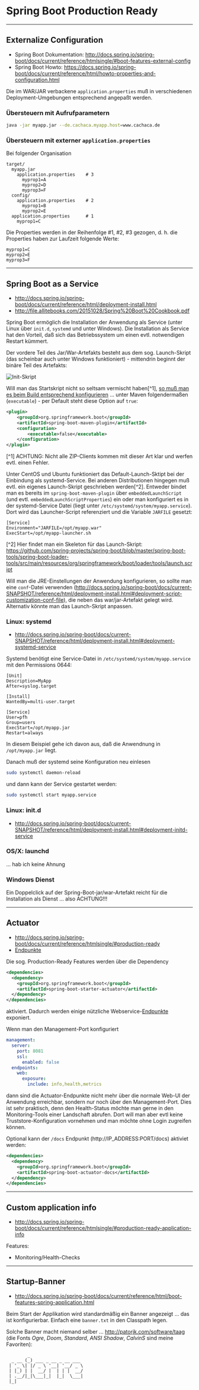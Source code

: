 # Spring Boot Production Ready

---

## Externalize Configuration

* Spring Boot Dokumentation: http://docs.spring.io/spring-boot/docs/current/reference/htmlsingle/#boot-features-external-config
* Spring Boot Howto: https://docs.spring.io/spring-boot/docs/current/reference/html/howto-properties-and-configuration.html

Die im WAR/JAR verbackene ``application.properties`` muß in verschiedenen Deployment-Umgebungen entsprechend angepaßt werden.

### Übersteuern mit Aufrufparametern

```bash
java -jar myapp.jar --de.cachaca.myapp.host=www.cachaca.de
```

### Übersteuern mit externer ``application.properties``

Bei folgender Organisation

```
target/
  myapp.jar
    application.properties    # 3
      myprop1=A
      myprop2=D
      myprop3=F
  config/
    application.properties    # 2
      myprop1=B
      myprop2=E
  application.properties      # 1
    myprop1=C
```

Die Properties werden in der Reihenfolge #1, #2, #3 gezogen, d. h. die Properties haben zur Laufzeit folgende Werte:

```properties
myprop1=C
myprop2=E
myprop3=F
```

---

## Spring Boot as a Service

* http://docs.spring.io/spring-boot/docs/current/reference/html/deployment-install.html
* http://file.allitebooks.com/20151028/Spring%20Boot%20Cookbook.pdf

Spring Boot ermöglich die Installation der Anwendung als Service (unter Linux über ``init.d``, ``systemd`` und unter Windows). Die Installation als Service hat den Vorteil, daß sich das Betriebssystem um einen evtl. notwendigen Restart kümmert. 

Der vordere Teil des Jar/War-Artefakts besteht aus dem sog. Launch-Skript (das scheinbar auch unter Windows funktioniert) - mittendrin beginnt der binäre Teil des Artefakts:

![Init-Skript](images/springBootWar.jpg)

Will man das Startskript nicht so seltsam vermischt haben[^1], [so muß man es beim Build entsprechend konfigurieren](http://docs.spring.io/spring-boot/docs/current/reference/html/deployment-install.html) ... unter Maven folgendermaßen (``executable``) - per Default steht diese Option auf ``true``:

```xml
<plugin>
    <groupId>org.springframework.boot</groupId>
    <artifactId>spring-boot-maven-plugin</artifactId>
    <configuration>
        <executable>false</executable>
    </configuration>
</plugin>
```

[^1] ACHTUNG: Nicht alle ZIP-Clients kommen mit dieser Art klar und werfen evtl. einen Fehler. 

Unter CentOS und Ubuntu funktioniert das Default-Launch-Sktipt bei der Einbindung als systemd-Service. Bei anderen Distributionen hingegen muß evtl. ein eigenes Launch-Skript geschrieben werden[^2]. Entweder bindet man es bereits im ``spring-boot-maven-plugin`` über ``embeddedLaunchScript`` (und evtl. ``embeddedLaunchScriptProperties``) ein oder man konfiguriert es in der systemd-Service Datei (liegt unter ``/etc/systemd/system/myapp.service``). Dort wird das Launcher-Script referenziert und die Variable ``JARFILE`` gesetzt:

```properties
[Service]
Environment="JARFILE=/opt/myapp.war"
ExecStart=/opt/myapp-launcher.sh
```

[^2] Hier findet man ein Skeleton für das Launch-Skript: https://github.com/spring-projects/spring-boot/blob/master/spring-boot-tools/spring-boot-loader-tools/src/main/resources/org/springframework/boot/loader/tools/launch.script

Will man die JRE-Einstellungen der Anwendung konfigurieren, so sollte man eine ``conf``-Datei verwenden (http://docs.spring.io/spring-boot/docs/current-SNAPSHOT/reference/html/deployment-install.html#deployment-script-customization-conf-file), die neben das war/jar-Artefakt gelegt wird. Alternativ könnte man das Launch-Skript anpassen.

### Linux: systemd

* http://docs.spring.io/spring-boot/docs/current-SNAPSHOT/reference/html/deployment-install.html#deployment-systemd-service

Systemd benötigt eine Service-Datei in ``/etc/systemd/system/myapp.service`` mit den Permissions 0644:

```properties
[Unit]
Description=MyApp
After=syslog.target

[Install]
WantedBy=multi-user.target

[Service]
User=pfh
Group=users
ExecStart=/opt/myapp.jar
Restart=always
```

In diesem Beispiel gehe ich davon aus, daß die Anwendnung in ``/opt/myapp.jar`` liegt.

Danach muß der systemd seine Konfiguration neu einlesen

```bash
sudo systemctl daemon-reload
```

und dann kann der Service gestartet werden:

```bash
sudo systemctl start myapp.service
```

### Linux: init.d

* http://docs.spring.io/spring-boot/docs/current-SNAPSHOT/reference/html/deployment-install.html#deployment-initd-service

### OS/X: launchd

... hab ich keine Ahnung

### Windows Dienst

Ein Doppelclick auf der Spring-Boot-jar/war-Artefakt reicht für die Installation als Dienst ... also ACHTUNG!!!

---

## Actuator

* http://docs.spring.io/spring-boot/docs/current/reference/htmlsingle/#production-ready
* [Endpunkte](http://docs.spring.io/spring-boot/docs/current/reference/html/production-ready-endpoints.html)

Die sog. Production-Ready Features werden über die Dependency

```xml
<dependencies>
  <dependency>
    <groupId>org.springframework.boot</groupId>
    <artifactId>spring-boot-starter-actuator</artifactId>
  </dependency>
</dependencies>
```

aktiviert. Dadurch werden einige nützliche Webservice-[Endpunkte](http://docs.spring.io/spring-boot/docs/current/reference/html/production-ready-endpoints.html) exponiert.

Wenn man den Management-Port konfiguriert

```yaml
management:
  server:
    port: 8081
    ssl:
      enabled: false
  endpoints:
    web:
      exposure:
        include: info,health,metrics
```

dann sind die Actuator-Endpunkte nicht mehr über die normale Web-UI der Anwendung erreichbar, sondern nur noch über den Management-Port. Dies ist sehr praktisch, denn den Health-Status möchte man gerne in den Monitoring-Tools einer Landschaft abrufen. Dort will man aber evtl keine Truststore-Konfiguration vornehmen und man möchte ohne Login zugreifen können.

Optional kann der ``/docs`` Endpunkt (http://IP_ADDRESS:PORT/docs) aktiviet werden:

```xml
<dependencies>
  <dependency>
    <groupId>org.springframework.boot</groupId>
    <artifactId>spring-boot-actuator-docs</artifactId>
  </dependency>
</dependencies>
```

---

## Custom application info

* http://docs.spring.io/spring-boot/docs/current/reference/htmlsingle/#production-ready-application-info

Features:

* Monitoring/Health-Checks

---

## Startup-Banner

* http://docs.spring.io/spring-boot/docs/current/reference/html/boot-features-spring-application.html

Beim Start der Applikation wird standardmäßig ein Banner angezeigt ... das ist konfigurierbar. Einfach eine ``banner.txt`` in den Classpath legen.

Solche Banner macht niemand selber ... http://patorjk.com/software/taag (die Fonts *Ogre*, *Doom*, *Standard*, *ANSI Shadow*, *CalvinS* sind meine Favoriten):

            _                    
      _ __ (_) ___ _ __ _ __ ___ 
     | '_ \| |/ _ \ '__| '__/ _ \
     | |_) | |  __/ |  | | |  __/
     | .__/|_|\___|_|  |_|  \___|
     |_|                         
